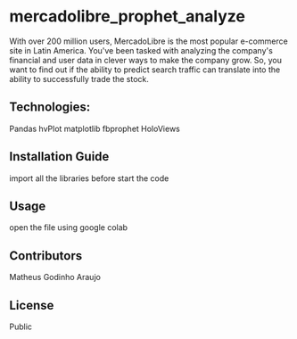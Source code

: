 # mercadolibre_prophet_analyze
 With over 200 million users, MercadoLibre is the most popular e-commerce site in Latin America. You've been tasked with analyzing the company's financial and user data in clever ways to make the company grow. So, you want to find out if the ability to predict search traffic can translate into the ability to successfully trade the stock.

## Technologies:

Pandas 
hvPlot
matplotlib 
fbprophet 
HoloViews 


## Installation Guide
import all the libraries before start the code

## Usage
open the file using google colab

## Contributors
Matheus Godinho Araujo

## License

Public
